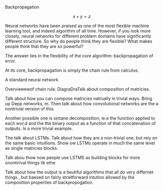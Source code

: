 Backpropagation

$$x + y = z$$

Neural networks have been praised as one of the most flexible machine learning tool, and indeed algorithm of all time. However, if you look more closely, neural networks for different problem domains have significantly different structure. So why  do people think they are flexible? What makes people think that they are so powerful?

The answer lies in the flexibility of the core algorithm: backpropagation of error.

At its core, backpropagation is simply the chain rule from calculus.

A standard neural network

Overviewewof chain rule.
DiagraDraTalk about composition of matricies.

Talk about how you can compose matricies natrually in trivial ways. Bring up Depp networks, m. Then talk about how convolutional networks are the a nontrivial version of this.

Another possible one is sintane decomposition, ie.e the function applied to each wor,d and the the binary output as a function of that concatenation of outputs.  Is a more trivial example.



The talk about LSTMs. Talk about how they are a non-trivial one, but rely on the same basic intuitions. Show ow LSTMs operate in much the same level as single matricies blocks.

Talk abou thow now people use LSTMS as building blocks for more onontirival things lik ethe

Talk about how the output is a beutiful algorithms that all do very differnet things , but baesed on fairly straitforward intution allowed by the composition properties of backpropogation.
